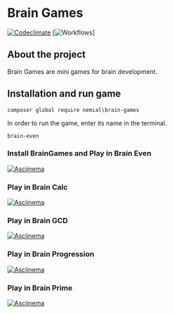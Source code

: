 # Brain Games
[![Codeclimate](https://api.codeclimate.com/v1/badges/4f8e899a07d5838e2e3c/maintainability)](https://codeclimate.com/github/Nemial/php-project-lvl1/maintainability)
[![Workflows](https://github.com/Nemial/php-project-lvl1/workflows/Brain%20Games/badge.svg?branch=master)]

## About the project
Brain Games are mini games for brain development.

## Installation and run game
``` composer global require nemial\brain-games ```

In order to run the game, enter its name in the terminal.

``` brain-even ```

### Install BrainGames and Play in Brain Even
[![Asciinema](https://asciinema.org/a/5sPFoloXIpztXgtizgjfYWq7u.png)](https://asciinema.org/a/5sPFoloXIpztXgtizgjfYWq7u)

### Play in Brain Calc
[![Asciinema](https://asciinema.org/a/A1wytZSQejae1GiEvlrJbg1Lb.png)](https://asciinema.org/a/A1wytZSQejae1GiEvlrJbg1Lb)

### Play in Brain GCD
[![Asciinema](https://asciinema.org/a/Fv6k6GnqVmHj4q1540DRhfcUw.png)](https://asciinema.org/a/Fv6k6GnqVmHj4q1540DRhfcUw)

### Play in Brain Progression
[![Asciinema](https://asciinema.org/a/H9ITg9BSZcjzajAbyUWzaq355.png)](https://asciinema.org/a/H9ITg9BSZcjzajAbyUWzaq355)

### Play in Brain Prime
[![Asciinema](https://asciinema.org/a/gfgjVrpNLRXDaekxVwCxS3SPQ.png)](https://asciinema.org/a/gfgjVrpNLRXDaekxVwCxS3SPQ)
